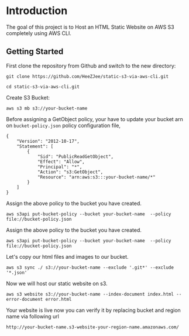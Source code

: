 # Introduction

The goal of this project is to Host an HTML Static Website on AWS S3 completely using AWS CLI.

## Getting Started

First clone the repository from Github and switch to the new directory:

    git clone https://github.com/HeeZJee/static-s3-via-aws-cli.git
    
    cd static-s3-via-aws-cli.git

Create S3 Bucket:

    aws s3 mb s3://your-bucket-name 

Before assigning a GetObject policy, your have to update your bucket arn on `bucket-policy.json` policy configuration file,

    {
        "Version": "2012-10-17",
        "Statement": [
            {
                "Sid": "PublicReadGetObject",
                "Effect": "Allow",
                "Principal": "*",
                "Action": "s3:GetObject",
                "Resource": "arn:aws:s3:::your-bucket-name/*"
            }
        ]
    }

Assign the above policy to the bucket you have created.

    aws s3api put-bucket-policy --bucket your-bucket-name  --policy file://bucket-policy.json

Assign the above policy to the bucket you have created.

    aws s3api put-bucket-policy --bucket your-bucket-name  --policy file://bucket-policy.json

Let's copy our html files and images to our bucket.

    aws s3 sync ./ s3://your-bucket-name --exclude '.git*' --exclude '*.json'

Now we will host our static website on s3.

    aws s3 website s3://your-bucket-name --index-document index.html --error-document error.html

Your website is live now you can verify it by replacing bucket and region name via following url

    http://your-bucket-name.s3-website-your-region-name.amazonaws.com/
